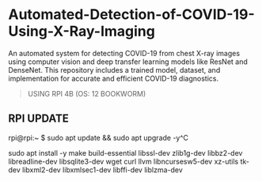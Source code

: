 # Automated-Detection-of-COVID-19-Using-X-Ray-Imaging
An automated system for detecting COVID-19 from chest X-ray images using computer vision and deep transfer learning models like ResNet and DenseNet. This repository includes a trained model, dataset, and implementation for accurate and efficient COVID-19 diagnostics.

>USING RPI 4B (OS: 12 BOOKWORM)
>
## RPI UPDATE 
rpi@rpi:~ $ sudo apt update && sudo apt upgrade -y^C

sudo apt install -y make build-essential libssl-dev zlib1g-dev libbz2-dev libreadline-dev libsqlite3-dev wget curl llvm libncursesw5-dev xz-utils tk-dev libxml2-dev libxmlsec1-dev libffi-dev liblzma-dev
